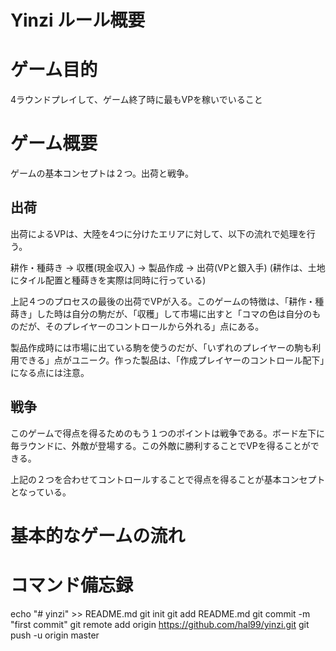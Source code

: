 # Yinzi ルール概要

# ゲーム目的
4ラウンドプレイして、ゲーム終了時に最もVPを稼いでいること

# ゲーム概要
ゲームの基本コンセプトは２つ。出荷と戦争。

## 出荷
出荷によるVPは、大陸を4つに分けたエリアに対して、以下の流れで処理を行う。

耕作・種蒔き -> 収穫(現金収入) -> 製品作成 -> 出荷(VPと銀入手)
(耕作は、土地にタイル配置と種蒔きを実際は同時に行っている)

上記４つのプロセスの最後の出荷でVPが入る。このゲームの特徴は、「耕作・種蒔き」した時は自分の駒だが、「収穫」して市場に出すと「コマの色は自分のものだが、そのプレイヤーのコントロールから外れる」点にある。

製品作成時には市場に出ている駒を使うのだが、「いずれのプレイヤーの駒も利用できる」点がユニーク。作った製品は、「作成プレイヤーのコントロール配下」になる点には注意。

## 戦争
このゲームで得点を得るためのもう１つのポイントは戦争である。ボード左下に毎ラウンドに、外敵が登場する。この外敵に勝利することでVPを得ることができる。

上記の２つを合わせてコントロールすることで得点を得ることが基本コンセプトとなっている。

# 基本的なゲームの流れ













# コマンド備忘録
echo "# yinzi" >> README.md
git init
git add README.md
git commit -m "first commit"
git remote add origin https://github.com/hal99/yinzi.git
git push -u origin master